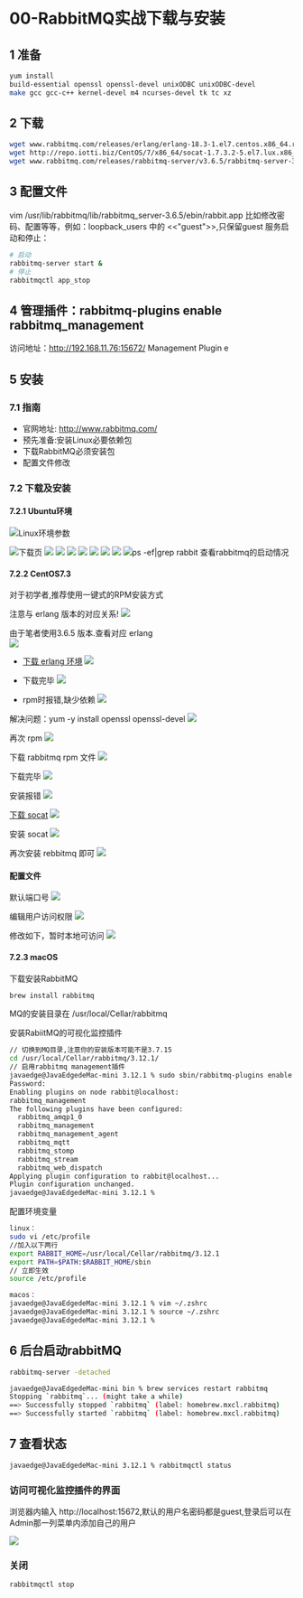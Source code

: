 # 00-RabbitMQ实战下载与安装

## 1 准备

```bash
yum install 
build-essential openssl openssl-devel unixODBC unixODBC-devel 
make gcc gcc-c++ kernel-devel m4 ncurses-devel tk tc xz
```



## 2 下载



```bash
wget www.rabbitmq.com/releases/erlang/erlang-18.3-1.el7.centos.x86_64.rpm
wget http://repo.iotti.biz/CentOS/7/x86_64/socat-1.7.3.2-5.el7.lux.x86_64.rpm
wget www.rabbitmq.com/releases/rabbitmq-server/v3.6.5/rabbitmq-server-3.6.5-1.noarch.rpm
```



## 3 配置文件



vim /usr/lib/rabbitmq/lib/rabbitmq_server-3.6.5/ebin/rabbit.app
比如修改密码、配置等等，例如：loopback_users 中的 <<"guest">>,只保留guest
服务启动和停止：

```bash
# 启动 
rabbitmq-server start &
# 停止 
rabbitmqctl app_stop
```



## 4 管理插件：rabbitmq-plugins enable rabbitmq_management



访问地址：http://192.168.11.76:15672/
Management Plugin e

## 5 安装

###  7.1 指南

 - 官网地址: http://www.rabbitmq.com/
 - 预先准备:安装Linux必要依赖包
 - 下载RabbitMQ必须安装包
 - 配置文件修改

### 7.2 下载及安装

#### 7.2.1 Ubuntu环境

![Linux环境参数](https://imgconvert.csdnimg.cn/aHR0cHM6Ly91cGxvYWRmaWxlcy5ub3djb2Rlci5jb20vZmlsZXMvMjAxOTA2MTgvNTA4ODc1NV8xNTYwODUxMDI1MTI2XzQ2ODU5NjgtNzlkM2Y3MTVkZjUxYTg1ZS5wbmc?x-oss-process=image/format,png)

![下载页](https://imgconvert.csdnimg.cn/aHR0cHM6Ly91cGxvYWRmaWxlcy5ub3djb2Rlci5jb20vZmlsZXMvMjAxOTA2MTgvNTA4ODc1NV8xNTYwODUxMDI1MTQ0XzQ2ODU5NjgtZDc2NWE2YTJlM2MzYTc2NC5wbmc?x-oss-process=image/format,png)
![](https://imgconvert.csdnimg.cn/aHR0cHM6Ly91cGxvYWRmaWxlcy5ub3djb2Rlci5jb20vZmlsZXMvMjAxOTA2MTgvNTA4ODc1NV8xNTYwODUxMDI2MjcyXzQ2ODU5NjgtMGE1OWI1OWE3ZDhhZTEwNC5wbmc?x-oss-process=image/format,png)
![](https://imgconvert.csdnimg.cn/aHR0cHM6Ly91cGxvYWRmaWxlcy5ub3djb2Rlci5jb20vZmlsZXMvMjAxOTA2MTgvNTA4ODc1NV8xNTYwODUxMDI1NjU4XzQ2ODU5NjgtMGNjYzVkZDBjNjBlMjE4OC5wbmc?x-oss-process=image/format,png)
![](https://imgconvert.csdnimg.cn/aHR0cHM6Ly91cGxvYWRmaWxlcy5ub3djb2Rlci5jb20vZmlsZXMvMjAxOTA2MTgvNTA4ODc1NV8xNTYwODUxMDI0OTk0XzQ2ODU5NjgtODRhMjdjYjJiOGRkNDA0OC5wbmc?x-oss-process=image/format,png)
![](https://imgconvert.csdnimg.cn/aHR0cHM6Ly91cGxvYWRmaWxlcy5ub3djb2Rlci5jb20vZmlsZXMvMjAxOTA2MTgvNTA4ODc1NV8xNTYwODUxMDI1MDQ2XzQ2ODU5NjgtNDk2ODVhYWYwY2ViYzc5MC5wbmc?x-oss-process=image/format,png)
![](https://imgconvert.csdnimg.cn/aHR0cHM6Ly91cGxvYWRmaWxlcy5ub3djb2Rlci5jb20vZmlsZXMvMjAxOTA2MTgvNTA4ODc1NV8xNTYwODUxMDI1MzQ3XzQ2ODU5NjgtZTMzNjNhZTk3ZTFlM2FhNy5wbmc?x-oss-process=image/format,png)
![](https://imgconvert.csdnimg.cn/aHR0cHM6Ly91cGxvYWRmaWxlcy5ub3djb2Rlci5jb20vZmlsZXMvMjAxOTA2MTgvNTA4ODc1NV8xNTYwODUxMDI1MTg1XzQ2ODU5NjgtYTNiNmRhY2UwNDEzMWY0MS5wbmc?x-oss-process=image/format,png)
![](https://imgconvert.csdnimg.cn/aHR0cHM6Ly91cGxvYWRmaWxlcy5ub3djb2Rlci5jb20vZmlsZXMvMjAxOTA2MTgvNTA4ODc1NV8xNTYwODUxMDI1MTIxXzQ2ODU5NjgtNDQ4NmU5OGVlODlhMjMwMi5wbmc?x-oss-process=image/format,png)
![ps -ef|grep rabbit 查看rabbitmq的启动情况](https://imgconvert.csdnimg.cn/aHR0cHM6Ly91cGxvYWRmaWxlcy5ub3djb2Rlci5jb20vZmlsZXMvMjAxOTA2MTgvNTA4ODc1NV8xNTYwODUxMDI1MTE4XzQ2ODU5NjgtZmVjZGU0N2I4OWQzMzNiOC5wbmc?x-oss-process=image/format,png)

#### 7.2.2 CentOS7.3

对于初学者,推荐使用一键式的RPM安装方式

注意与 erlang 版本的对应关系!
![](https://imgconvert.csdnimg.cn/aHR0cHM6Ly91cGxvYWRmaWxlcy5ub3djb2Rlci5jb20vZmlsZXMvMjAxOTA2MjkvNTA4ODc1NV8xNTYxNzY3OTM5MDMxXzQ2ODU5NjgtNGViNGQxMmY3ZWYyNjU1NS5wbmc?x-oss-process=image/format,png)

由于笔者使用3.6.5 版本.查看对应 erlang  
![](https://imgconvert.csdnimg.cn/aHR0cHM6Ly91cGxvYWRmaWxlcy5ub3djb2Rlci5jb20vZmlsZXMvMjAxOTA2MjkvNTA4ODc1NV8xNTYxNzY3OTM4OTY0XzQ2ODU5NjgtMGY4MmFjOTY4MDVkZmI1ZC5wbmc?x-oss-process=image/format,png)

- [下载 erlang 环境](https://github.com/rabbitmq/erlang-rpm/releases/tag/v18.3.4.7)
  ![](https://imgconvert.csdnimg.cn/aHR0cHM6Ly91cGxvYWRmaWxlcy5ub3djb2Rlci5jb20vZmlsZXMvMjAxOTA2MjkvNTA4ODc1NV8xNTYxNzY3OTM5MDM1XzQ2ODU5NjgtYzFmMDE2ZjIxZjdmM2U2Ny5wbmc?x-oss-process=image/format,png)

- 下载完毕
  ![](https://imgconvert.csdnimg.cn/aHR0cHM6Ly91cGxvYWRmaWxlcy5ub3djb2Rlci5jb20vZmlsZXMvMjAxOTA2MjkvNTA4ODc1NV8xNTYxNzY3OTM5MDYzXzQ2ODU5NjgtZDk0YmM1MmMyNTFmMTNhZS5wbmc?x-oss-process=image/format,png)

- rpm时报错,缺少依赖
  ![](https://imgconvert.csdnimg.cn/aHR0cHM6Ly91cGxvYWRmaWxlcy5ub3djb2Rlci5jb20vZmlsZXMvMjAxOTA2MjkvNTA4ODc1NV8xNTYxNzY3OTM5MDEzXzQ2ODU5NjgtYWVkNzFiYmNlOWRkZjU0NS5wbmc?x-oss-process=image/format,png)

解决问题：yum -y install openssl openssl-devel
![](https://imgconvert.csdnimg.cn/aHR0cHM6Ly91cGxvYWRmaWxlcy5ub3djb2Rlci5jb20vZmlsZXMvMjAxOTA2MjkvNTA4ODc1NV8xNTYxNzY3OTM5Mjk0XzQ2ODU5NjgtNTQ2NmViYjc3YzlkZTU1MS5wbmc?x-oss-process=image/format,png)

再次 rpm
![](https://imgconvert.csdnimg.cn/aHR0cHM6Ly91cGxvYWRmaWxlcy5ub3djb2Rlci5jb20vZmlsZXMvMjAxOTA2MjkvNTA4ODc1NV8xNTYxNzY3OTM4OTg1XzQ2ODU5NjgtYWQ5YWExOTVlZTIzZjFjOC5wbmc?x-oss-process=image/format,png)

下载 rabbitmq rpm 文件
![](https://imgconvert.csdnimg.cn/aHR0cHM6Ly91cGxvYWRmaWxlcy5ub3djb2Rlci5jb20vZmlsZXMvMjAxOTA2MjkvNTA4ODc1NV8xNTYxNzY3OTM5MjMyXzQ2ODU5NjgtMjViZTI2ZGFjMjA2ZjMxOS5wbmc?x-oss-process=image/format,png)

下载完毕
![](https://imgconvert.csdnimg.cn/aHR0cHM6Ly91cGxvYWRmaWxlcy5ub3djb2Rlci5jb20vZmlsZXMvMjAxOTA2MjkvNTA4ODc1NV8xNTYxNzY3OTM5MjA3XzQ2ODU5NjgtZGM4ZGRmMDNkODA2YzQ0ZC5wbmc?x-oss-process=image/format,png)

安装报错
![](https://imgconvert.csdnimg.cn/aHR0cHM6Ly91cGxvYWRmaWxlcy5ub3djb2Rlci5jb20vZmlsZXMvMjAxOTA2MjkvNTA4ODc1NV8xNTYxNzY3OTM4OTkxXzQ2ODU5NjgtYWZiZGE2ZjA5Y2FjNmVlZC5wbmc?x-oss-process=image/format,png)

[下载 socat](http://repo.iotti.biz/CentOS/7/x86_64/socat-1.7.3.2-5.el7.lux.x86_64.rpm)
![](https://imgconvert.csdnimg.cn/aHR0cHM6Ly91cGxvYWRmaWxlcy5ub3djb2Rlci5jb20vZmlsZXMvMjAxOTA2MjkvNTA4ODc1NV8xNTYxNzY3OTM4OTg4XzQ2ODU5NjgtY2IzYmFiNWZjOTYxZWJjMS5wbmc?x-oss-process=image/format,png)

安装 socat
![](https://imgconvert.csdnimg.cn/aHR0cHM6Ly91cGxvYWRmaWxlcy5ub3djb2Rlci5jb20vZmlsZXMvMjAxOTA2MjkvNTA4ODc1NV8xNTYxNzY3OTM4OTg1XzQ2ODU5NjgtMjdlNzc5ZTJlZjc5Zjc4YS5wbmc?x-oss-process=image/format,png)

再次安装 rebbitmq 即可
![](https://imgconvert.csdnimg.cn/aHR0cHM6Ly91cGxvYWRmaWxlcy5ub3djb2Rlci5jb20vZmlsZXMvMjAxOTA2MjkvNTA4ODc1NV8xNTYxNzY3OTM5MjA2XzQ2ODU5NjgtMWY5ODcwNWYxZTMzNWVmMi5wbmc?x-oss-process=image/format,png)

####    配置文件

默认端口号
![](https://imgconvert.csdnimg.cn/aHR0cHM6Ly91cGxvYWRmaWxlcy5ub3djb2Rlci5jb20vZmlsZXMvMjAxOTA2MjkvNTA4ODc1NV8xNTYxNzY3OTM4OTcwXzQ2ODU5NjgtNDlmNDcxMTJiZDllMmMzMS5wbmc?x-oss-process=image/format,png)

编辑用户访问权限
![](https://imgconvert.csdnimg.cn/aHR0cHM6Ly91cGxvYWRmaWxlcy5ub3djb2Rlci5jb20vZmlsZXMvMjAxOTA2MjkvNTA4ODc1NV8xNTYxNzY3OTM5MDI2XzQ2ODU5NjgtZWU4OTY2NTA3NGE3ODkyNC5wbmc?x-oss-process=image/format,png)

修改如下，暂时本地可访问
![](https://imgconvert.csdnimg.cn/aHR0cHM6Ly91cGxvYWRmaWxlcy5ub3djb2Rlci5jb20vZmlsZXMvMjAxOTA2MjkvNTA4ODc1NV8xNTYxNzY3OTM4OTgwXzQ2ODU5NjgtODEyYjBiYjdmNjYzZjllMi5wbmc?x-oss-process=image/format,png)

#### 7.2.3 macOS

下载安装RabbitMQ

```bash
brew install rabbitmq
```

MQ的安装目录在 /usr/local/Cellar/rabbitmq

安装RabiitMQ的可视化监控插件

```bash
// 切换到MQ目录,注意你的安装版本可能不是3.7.15
cd /usr/local/Cellar/rabbitmq/3.12.1/
// 启用rabbitmq management插件
javaedge@JavaEdgedeMac-mini 3.12.1 % sudo sbin/rabbitmq-plugins enable rabbitmq_management
Password:
Enabling plugins on node rabbit@localhost:
rabbitmq_management
The following plugins have been configured:
  rabbitmq_amqp1_0
  rabbitmq_management
  rabbitmq_management_agent
  rabbitmq_mqtt
  rabbitmq_stomp
  rabbitmq_stream
  rabbitmq_web_dispatch
Applying plugin configuration to rabbit@localhost...
Plugin configuration unchanged.
javaedge@JavaEdgedeMac-mini 3.12.1 %
```

配置环境变量

```bash
linux：
sudo vi /etc/profile
//加入以下两行
export RABBIT_HOME=/usr/local/Cellar/rabbitmq/3.12.1
export PATH=$PATH:$RABBIT_HOME/sbin
// 立即生效
source /etc/profile

macos：
javaedge@JavaEdgedeMac-mini 3.12.1 % vim ~/.zshrc
javaedge@JavaEdgedeMac-mini 3.12.1 % source ~/.zshrc
javaedge@JavaEdgedeMac-mini 3.12.1 %
```

## 6 后台启动rabbitMQ



```bash
rabbitmq-server -detached
```

```bash
javaedge@JavaEdgedeMac-mini bin % brew services restart rabbitmq
Stopping `rabbitmq`... (might take a while)
==> Successfully stopped `rabbitmq` (label: homebrew.mxcl.rabbitmq)
==> Successfully started `rabbitmq` (label: homebrew.mxcl.rabbitmq)
```





## 7 查看状态



```bash
javaedge@JavaEdgedeMac-mini 3.12.1 % rabbitmqctl status
```

### 访问可视化监控插件的界面

浏览器内输入 http://localhost:15672,默认的用户名密码都是guest,登录后可以在Admin那一列菜单内添加自己的用户

![](https://img-blog.csdnimg.cn/f3256c455f6a4ca68626b0cf2a1c144d.png)

### 关闭

```bash
rabbitmqctl stop
```
